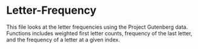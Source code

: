 # Letter-Frequency
This file looks at the letter frequencies using the Project Gutenberg data. Functions includes weighted first letter counts, frequency of the last letter, and the frequency of a letter at a given index.
